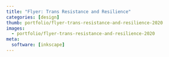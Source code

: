 ```yaml
---
title: "Flyer: Trans Resistance and Resilience"
categories: [design]
thumb: portfolio/flyer-trans-resistance-and-resilience-2020
images:
  - portfolio/flyer-trans-resistance-and-resilience-2020
meta:
  software: [inkscape]
---
```

